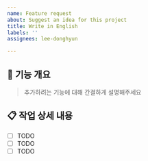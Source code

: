 ```yaml
---
name: Feature request
about: Suggest an idea for this project
title: Write in English
labels: ''
assignees: lee-donghyun

---
```


## 📌 기능 개요
> 추가하려는 기능에 대해 간결하게 설명해주세요

## 📋 작업 상세 내용
- [ ] TODO
- [ ] TODO
- [ ] TODO
